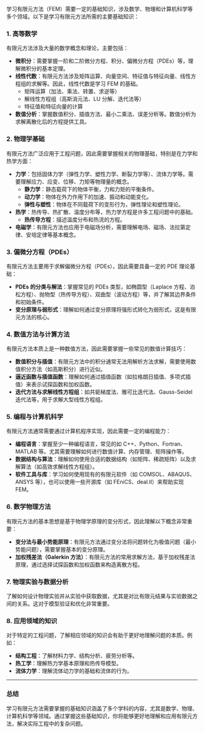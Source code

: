 学习有限元方法（FEM）需要一定的基础知识，涉及数学、物理和计算机科学等多个领域。以下是学习有限元方法所需的主要基础知识：

### **1. 高等数学**
有限元方法涉及大量的数学概念和理论，主要包括：

- **微积分**：需要掌握一阶和二阶微分方程、积分、偏微分方程（PDEs）等，理解微积分的基本定理。
- **线性代数**：有限元方法涉及矩阵运算、向量空间、特征值与特征向量、线性方程组的求解等。因此，线性代数是学习 FEM 的基础。
  - 矩阵运算（加法、乘法、转置、求逆等）
  - 解线性方程组（高斯消元法、LU 分解、迭代法等）
  - 特征值和特征向量的计算
- **数值分析**：掌握数值积分、插值方法、最小二乘法、误差分析等。数值分析为求解离散化后的方程提供工具。

### **2. 物理学基础**
有限元方法广泛应用于工程问题，因此需要掌握相关的物理基础，特别是在力学和热学方面：

- **力学**：包括固体力学（弹性力学、塑性力学、断裂力学等）、流体力学等。需要理解应力、应变、位移、力矩等物理量的概念。
  - **静力学**：静态载荷下的物体平衡，力和力矩的平衡条件。
  - **动力学**：物体在外力作用下的加速、振动和动能变化。
  - **弹性与塑性**：物体在不同载荷下的变形行为，弹性理论和塑性理论。
- **热学**：热传导、热扩散、温度分布等，热力学方程是许多工程问题中的基础。
  - **热传导方程**：描述温度分布和热流的方程。
- **电磁学**：有限元方法也应用于电磁场分析，需要理解电场、磁场、法拉第定律、安培定律等基本概念。

### **3. 偏微分方程（PDEs）**
有限元方法主要用于求解偏微分方程（PDEs），因此需要具备一定的 PDE 理论基础：
- **PDEs 的分类与解法**：掌握常见的 PDEs 类型，如椭圆型（Laplace 方程、泊松方程）、抛物型（热传导方程）、双曲型（波动方程）等，并了解其边界条件和初始条件。
- **变分原理与弱形式**：理解如何通过变分原理将强形式转化为弱形式，这是有限元方法的核心。

### **4. 数值方法与计算方法**
有限元方法本质上是一种数值方法，因此需要掌握一些常见的数值计算技巧：
- **数值积分与插值**：有限元方法中的积分通常无法用解析方法求解，需要使用数值积分方法（如高斯积分）进行近似。
- **逼近函数与插值函数**：理解如何通过插值函数（如拉格朗日插值、多项式插值）来表示试探函数和加权函数。
- **迭代方法与求解线性方程组**：如共轭梯度法、雅可比迭代法、Gauss-Seidel 迭代法等，用于求解大型线性方程组。

### **5. 编程与计算机科学**
有限元方法通常需要通过计算机程序实现，因此需要一定的编程能力：
- **编程语言**：掌握至少一种编程语言，常见的如 C++、Python、Fortran、MATLAB 等。尤其需要理解如何进行数值计算、内存管理、矩阵操作等。
- **数据结构与算法**：理解如何使用合适的数据结构（如矩阵、稀疏矩阵）以及求解算法（如高效求解线性方程组）。
- **软件工具与库**：学习如何使用现有的有限元软件（如 COMSOL、ABAQUS、ANSYS 等），也可以使用一些开源库（如 FEniCS、deal.II）来帮助实现 FEM。

### **6. 数学物理方法**
有限元方法的基本思想是基于物理学原理的变分形式，因此理解以下概念非常重要：
- **变分法与最小势能原理**：有限元方法通过变分法将问题转化为极值问题（最小势能问题），需要掌握基本的变分原理。
- **加权残差法（Galerkin 方法）**：有限元方法的常用求解方法，基于加权残差法原理，通过选择试探函数和加权函数来构造离散方程。

### **7. 物理实验与数据分析**
了解如何设计物理实验并从实验中获取数据，尤其是对比有限元结果与实验数据之间的关系。这对于模型验证和优化非常重要。

### **8. 应用领域的知识**
对于特定的工程问题，了解相应领域的知识会有助于更好地理解问题的本质。例如：
- **结构工程**：了解材料力学、结构分析、疲劳分析等。
- **热工学**：理解热力学基本原理和热传导模型。
- **流体力学**：理解流体动力学的基础和流体的行为。

---

### **总结**
学习有限元方法需要掌握的基础知识涵盖了多个学科的内容，尤其是数学、物理、计算机科学等领域。通过掌握这些基础知识，你将能够更好地理解和应用有限元方法，解决实际工程中的复杂问题。